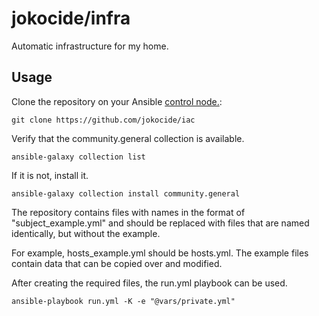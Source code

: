 # jokocide/infra

Automatic infrastructure for my home.

## Usage

Clone the repository on your Ansible [control node.](https://docs.ansible.com/ansible/latest/installation_guide/intro_installation.html#control-node-requirements):

```
git clone https://github.com/jokocide/iac
```

Verify that the community.general collection is available.

```
ansible-galaxy collection list
```

If it is not, install it.

```
ansible-galaxy collection install community.general
```

The repository contains files with names in the format of "subject_example.yml" and should be replaced with files that are named identically, but without the example.

For example, hosts_example.yml should be hosts.yml. The example files contain data that can be copied over and modified.

After creating the required files, the run.yml playbook can be used.

```
ansible-playbook run.yml -K -e "@vars/private.yml"
```